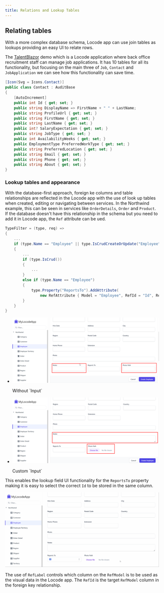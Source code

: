 ```yaml
---
title: Relations and Lookup Tables
---
```


## Relating tables

With a more complex database schema, Locode app can use join tables as lookups providing an easy UI to relate rows.

The [TalentBlazor]() demo which is a Locode application where back office recruitment staff can manage job applications.
It has 10 tables for all its functionality, but focusing on the main three of `Job`, `Contact` and `JobApplication` we can
see how this functionality can save time.

```csharp
[Icon(Svg = Icons.Contact)]
public class Contact : AuditBase
{
    [AutoIncrement]
    public int Id { get; set; }
    public string DisplayName => FirstName + " " + LastName;
    public string ProfileUrl { get; set; }
    public string FirstName { get; set; }
    public string LastName { get; set; }
    public int? SalaryExpectation { get; set; }
    public string JobType { get; set; }
    public int AvailabilityWeeks { get; set; }
    public EmploymentType PreferredWorkType { get; set; }
    public string PreferredLocation { get; set; }
    public string Email { get; set; }
    public string Phone { get; set; }
    public string About { get; set; }
}
```


### Lookup tables and appearance

With the database-first approach, foreign ke columns and table relationships are reflected in the Locode app with the use of
look up tables when created, editing or navigating between services. In the Northwind example, this can be seen in services like
`OrderDetails`, `Order` and `Product`. If the database doesn't have this relationship in the schema but you need
to add it in Locode app, the `Ref` attribute can be ued.

```csharp
TypeFilter = (type, req) =>
{
    ...
    if (type.Name == "Employee" || type.IsCrudCreateOrUpdate("Employee"))
    {
        ...
        if (type.IsCrud())
        {
            ...
        }
        else if (type.Name == "Employee")
        {
            type.Property("ReportsTo").AddAttribute(
                new RefAttribute { Model = "Employee", RefId = "Id", RefLabel = "LastName" });
        }
    }
}
```

<ul role="list" class="m-4 grid grid-cols-1 xl:grid-cols-2 gap-x-4 gap-y-8 xl:gap-x-8">
  <li class="relative">
    <div class="group block w-full aspect-w-13 aspect-h-6 rounded-lg bg-gray-100 focus-within:ring-2 focus-within:ring-offset-2 focus-within:ring-offset-gray-100 focus-within:ring-indigo-500 overflow-hidden">
      <img src="/img/pages/locode/database-first-northwind-input-1.png" alt="" class="object-cover pointer-events-none group-hover:opacity-75">
    </div>
    <p class="block text-sm font-medium text-gray-500 pointer-events-none">Without `Input`</p>
  </li>
  <li class="relative">
    <div class="group block w-full aspect-w-13 aspect-h-6  rounded-lg bg-gray-100 focus-within:ring-2 focus-within:ring-offset-2 focus-within:ring-offset-gray-100 focus-within:ring-indigo-500 overflow-hidden">
      <img src="/img/pages/locode/database-first-northwind-input-2.png" alt="" class="object-cover pointer-events-none group-hover:opacity-75">
    </div>
    <p class="block text-sm font-medium text-gray-500 pointer-events-none">Custom `Input`</p>
  </li>
</ul>

This enables the lookup field UI functionality for the `ReportsTo` property making it is easy to select the correct `Id` to be stored in the same column.

<img src="/img/pages/locode/locode-lookup.gif" alt="" class="object-cover pointer-events-none group-hover:opacity-75">

The use of `RefLabel` controls which column on the `RefModel` is to be used as the visual data in the Locode app. The `RefId` is the target `RefModel` column in the foreign key relationship.
